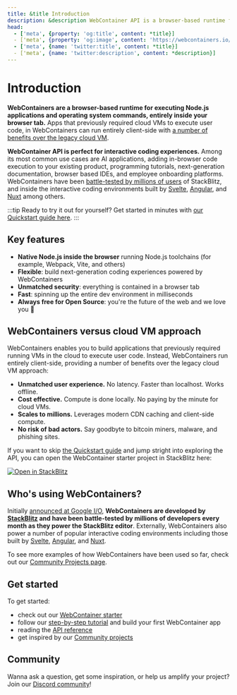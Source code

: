 ```yaml
---
title: &title Introduction
description: &description WebContainer API is a browser-based runtime for executing Node.js applications and operating system commands. It enables you to build applications that previously required a server running.
head:
  - ['meta', {property: 'og:title', content: *title}]
  - ['meta', {property: 'og:image', content: 'https://webcontainers.io/img/og/guide-introduction.png'}]
  - ['meta', {name: 'twitter:title', content: *title}]
  - ['meta', {name: 'twitter:description', content: *description}]
---
```

# Introduction

**WebContainers are a browser-based runtime for executing Node.js applications and operating system commands, entirely inside your browser tab.** Apps that previously required cloud VMs to execute user code, in WebContainers can run entirely client-side with [a number of benefits over the legacy cloud VM](#webcontainers-versus-cloud-vm-approach).

**WebContainer API is perfect for interactive coding experiences.** Among its most common use cases are AI applications, adding in-browser code execution to your existing product, programming tutorials, next-generation documentation, browser based IDEs, and employee onboarding platforms. WebContainers have been [battle-tested by millions of users](#who-s-using-webcontainers) of StackBlitz, and inside the interactive coding environments built by [Svelte](https://learn.svelte.dev/tutorial/welcome-to-svelte), [Angular](https://angular.dev/tutorials/first-app), and [Nuxt](https://learn-dev.nuxt.com/) among others.


:::tip Ready to try it out for yourself?
Get started in minutes with [our Quickstart guide here](./quickstart).
:::

## Key features

- **Native Node.js inside the browser** running Node.js toolchains (for example, Webpack, Vite, and others)
- **Flexible**: build next-generation coding experiences powered by WebContainers
- **Unmatched security**: everything is contained in a browser tab
- **Fast**: spinning up the entire dev environment in milliseconds
- **Always free for Open Source**: you're the future of the web and we love you 💙

## WebContainers versus cloud VM approach

WebContainers enables you to build applications that previously required running VMs in the cloud to execute user code. Instead, WebContainers run entirely client-side, providing a number of benefits over the legacy cloud VM approach:

- **Unmatched user experience.** No latency. Faster than localhost. Works offline.
- **Cost effective.** Compute is done locally. No paying by the minute for cloud VMs.
- **Scales to millions.** Leverages modern CDN caching and client-side compute.
- **No risk of bad actors.** Say goodbyte to bitcoin miners, malware, and phishing sites.

If you want to skip [the Quickstart guide](./quickstart) and jump stright into exploring the API, you can open the WebContainer starter project in StackBlitz here:

[![Open in StackBlitz](https://developer.stackblitz.com/img/open_in_stackblitz.svg)](https://webcontainer.new)

## Who's using WebContainers?

Initially [announced at Google I/O](https://blog.stackblitz.com/posts/introducing-webcontainers/), **WebContainers are developed by [StackBlitz](https://stackblitz.com) and have been battle-tested by millions of developers every month as they power the StackBlitz editor**. Externally, WebContainers also power a number of popular interactive coding environments including those built by [Svelte](https://learn.svelte.dev/tutorial/welcome-to-svelte), [Angular](https://angular.dev/tutorials/first-app), and [Nuxt](https://learn-dev.nuxt.com/).

To see more examples of how WebContainers have been used so far, check out our [Community Projects page](/community-projects/all-projects).

## Get started

To get started:

- check out our [WebContainer starter](https://webcontainer.new)
- follow our [step-by-step tutorial](/tutorial/1-build-your-first-webcontainer-app) and build your first WebContainer app
- reading the [API reference](/api)
- get inspired by our [Community projects](/community-projects/all-projects)

## Community

Wanna ask a question, get some inspiration, or help us amplify your project? Join our [Discord community](https://discord.gg/stackblitz)!